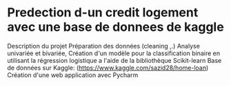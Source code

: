 # Predection d-un credit logement avec une base de donnees de kaggle
Description du projet
Préparation des données (cleaning ,.)
Analyse univariée et bivariée,
Création d'un modèle pour la classification binaire en utilisant la régression logistique a l'aide de la bibliothèque Scikit-learn
Base de données sur Kaggle: (https://www.kaggle.com/sazid28/home-loan)
Création d'une web application avec Pycharm 
